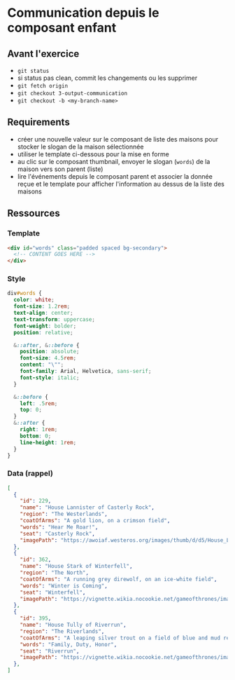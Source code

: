 # Communication depuis le composant enfant

## Avant l'exercice

- `git status`
- si status pas clean, commit les changements ou les supprimer
- `git fetch origin`
- `git checkout 3-output-communication`
- `git checkout -b <my-branch-name>`

## Requirements

- créer une nouvelle valeur sur le composant de liste des maisons pour stocker le slogan de la maison sélectionnée
- utiliser le template ci-dessous pour la mise en forme
- au clic sur le composant thumbnail, envoyer le slogan (`words`) de la maison vers son parent (liste)
- lire l'événements depuis le composant parent et associer la donnée reçue et le template pour afficher l'information au dessus de la liste des maisons

## Ressources

### Template

```HTML
<div id="words" class="padded spaced bg-secondary">
  <!-- CONTENT GOES HERE -->
</div>
```

### Style

```SCSS
div#words {
  color: white;
  font-size: 1.2rem;
  text-align: center;
  text-transform: uppercase;
  font-weight: bolder;
  position: relative;

  &::after, &::before {
    position: absolute;
    font-size: 4.5rem;
    content: "\"";
    font-family: Arial, Helvetica, sans-serif;
    font-style: italic;
  }

  &::before {
    left: .5rem;
    top: 0;
  }
  &::after {
    right: 1rem;
    bottom: 0;
    line-height: 1rem;
  }
}
```

### Data (rappel)

```JSON
[
  {
    "id": 229,
    "name": "House Lannister of Casterly Rock",
    "region": "The Westerlands",
    "coatOfArms": "A gold lion, on a crimson field",
    "words": "Hear Me Roar!",
    "seat": "Casterly Rock",
    "imagePath": "https://awoiaf.westeros.org/images/thumb/d/d5/House_Lannister.svg/1200px-House_Lannister.svg.png"
  },
  {
    "id": 362,
    "name": "House Stark of Winterfell",
    "region": "The North",
    "coatOfArms": "A running grey direwolf, on an ice-white field",
    "words": "Winter is Coming",
    "seat": "Winterfell",
    "imagePath": "https://vignette.wikia.nocookie.net/gameofthrones/images/8/8a/House-Stark-Main-Shield.PNG"
  },
  {
    "id": 395,
    "name": "House Tully of Riverrun",
    "region": "The Riverlands",
    "coatOfArms": "A leaping silver trout on a field of blue and mud red",
    "words": "Family, Duty, Honor",
    "seat": "Riverrun",
    "imagePath": "https://vignette.wikia.nocookie.net/gameofthrones/images/b/bd/House-Tully-Main-Shield.PNG"
  },
]
```
